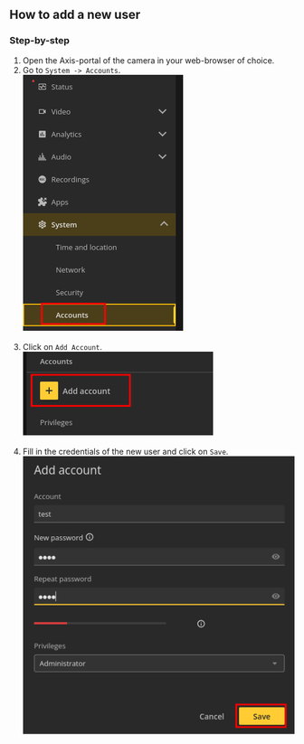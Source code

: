 ## How to add a new user

### Step-by-step
1. Open the Axis-portal of the camera in your web-browser of choice. <br>
2. Go to `System -> Accounts`. <br>
![1](new_user1.png)<br><br>
3. Click on `Add Account`.<br>
![2](new_user2.png)<br><br>
4. Fill in the credentials of the new user and click on `Save`. <br>
![3](new_user3.png)